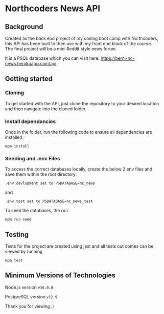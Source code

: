 # Northcoders News API

## Background

Created as the back end project of my coding boot camp with Northcoders, this API has been built to then use with my front end block of the course. The final project will be a mini Reddit style news forum.

It is a  PSQL database which you can visit here: https://berni-nc-news.herokuapp.com/api

## Getting started
### Cloning
To get started with the API, just clone the repository to your desired location and then navigate into the cloned folder.

### Install dependancies
Once in the folder, run the following code to ensure all dependencies are installed :

`npm install`

### Seeding and .env Files
To access the correct databases locally, create the below 2 env files and save them within the root directory:

`.env.devlopment set to PGDATABASE=nc_news` 

and

`.env.test set to PGDATABASE=nc_news_test`

To seed the databases, the run 

`npm run seed`

## Testing
Tests for the project are created using jest and all tests out comes can be viewed by running

`npm test`

## Minimum Versions of Technologies
Node.js version `v16.0.0`

PostgreSQL version `v12.9`

Thank you for viewing :)
